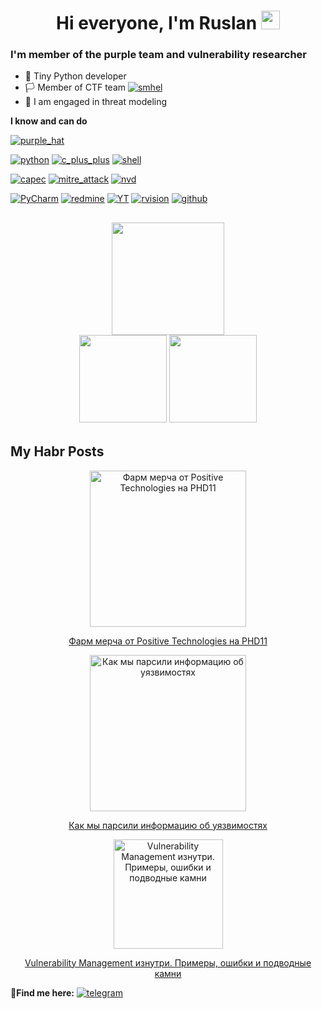<h1 align="center">
  Hi everyone, I'm Ruslan
  <img src="https://media.giphy.com/media/hvRJCLFzcasrR4ia7z/giphy.gif" width="30px" height="30px"/>
  <div align="right">
    <img src="https://komarev.com/ghpvc/?username=eeenvik1&style=plastic&color=blueviolet" alt=""/>
  </div>
</h1>


### I'm  member of the purple team and vulnerability researcher
* 👀 Tiny Python developer
* 🏳️ Member of CTF team [![smhel](https://user-images.githubusercontent.com/49790977/173608037-0418a5e7-8112-4ba8-9a9b-c19ead32b332.svg)](https://ctftime.org/team/151934)
* 👾 I am engaged in threat modeling

**I know and can do**

[![purple_hat](https://user-images.githubusercontent.com/49790977/170030485-a3d1224b-be42-4f82-9981-721e05e52934.svg)](https://www.youtube.com/watch?v=dQw4w9WgXcQ)

[![python](https://user-images.githubusercontent.com/49790977/172412128-309cd361-9b29-4a05-a8bc-6630d875f8cb.svg)](https://www.python.org/)
[![c_plus_plus](https://user-images.githubusercontent.com/49790977/170052129-8ab11c77-1f27-4647-b8b0-5d2e8e5c3f4c.svg)](https://docs.microsoft.com/en-us/cpp/cpp/?view=msvc-160)
[![shell](https://user-images.githubusercontent.com/49790977/172551445-2eb44926-bb98-4c3c-a490-4b5c158034eb.svg)](https://ru.wikipedia.org/wiki/Bash)


[![capec](https://user-images.githubusercontent.com/49790977/170033923-4ef7d691-4ea3-4065-b4ea-25944aa7afa9.svg)](https://capec.mitre.org/)
[![mitre_attack](https://user-images.githubusercontent.com/49790977/170033925-f3e08057-677e-46ec-9fbf-e2a321716618.svg)](https://attack.mitre.org/)
[![nvd](https://user-images.githubusercontent.com/49790977/172414252-d4e02509-72ac-4847-a524-afe9d621640a.svg)](https://nvd.nist.gov/)

[![PyCharm](https://user-images.githubusercontent.com/49790977/170052433-d6e78c1c-0976-43c2-8d0d-95d6d22c1878.svg)](https://www.jetbrains.com/pycharm/)
[![redmine](https://user-images.githubusercontent.com/49790977/170052436-e9b08e11-bcc6-4577-ba58-5fd929b89bad.svg)](https://www.redmine.org/)
[![YT](https://user-images.githubusercontent.com/49790977/170052440-673308d2-e24f-416a-b6f8-1c4f75ee7b7b.svg)](https://www.jetbrains.com/ru-ru/youtrack/)
[![rvision](https://user-images.githubusercontent.com/49790977/170035548-58e6249d-0a84-49ce-a40b-dd1df868de21.svg)](https://rvision.ru/)
[![github](https://user-images.githubusercontent.com/49790977/172551437-a2b9b772-4a95-4815-89af-2c09bf6368fe.svg)](https://github.com)


<h2 align="center">
  <img src="https://github-readme-streak-stats.herokuapp.com/?user=eeenvik1&theme=highcontrast" height="180px"/>
  <div>
    <img src="https://github-readme-stats.vercel.app/api?username=eeenvik1&show_icons=true&theme=tokyonight" height="140px"/>
    <img src="https://github-readme-stats.vercel.app/api/top-langs/?username=eeenvik1&layout=compact&theme=tokyonight" height="140px"/>
  </div>
</h2>

  ## My Habr Posts
<div align="center">
  <a href="https://habr.com/ru/post/668874/">
    <img align="center" src="https://habrastorage.org/getpro/habr/upload_files/636/e8f/5d7/636e8f5d7d64503435c838365cb3aa5a.png" alt="Фарм мерча от Positive Technologies на PHD11" height="250px">
    <p>Фарм мерча от Positive Technologies на PHD11</p>
  </a>
  <a href="https://habr.com/ru/post/670314/">
    <img align="center" src="https://habrastorage.org/getpro/habr/upload_files/875/96d/cb6/87596dcb6c494bc34c90b62567468c21.png" alt="Как мы парсили информацию об уязвимостях" height="250px">
    <p>Как мы парсили информацию об уязвимостях</p>
  </a>
  <a href="https://habr.com/ru/post/671808/">
    <img align="center" src="https://habrastorage.org/getpro/habr/upload_files/6dc/157/259/6dc157259be1f8a8bf991e28fb3d3f3c.jpg" alt="Vulnerability Management изнутри. Примеры, ошибки и подводные камни" height="175px">
    <p>Vulnerability Management изнутри. Примеры, ошибки и подводные камни</p>
  </a>
</div>

🔗**Find me here:**
[![telegram](https://user-images.githubusercontent.com/49790977/170029701-296ebfb4-70a3-4ce1-ba26-42a4b419ebfa.svg)](https://t.me/knjoc_knjoc)
